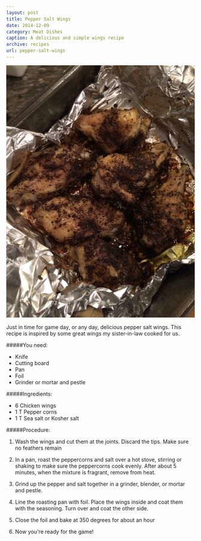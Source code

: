 ```yaml
---
layout: post
title: Pepper Salt Wings
date: 2014-12-09
category: Meat Dishes
caption: A delicious and simple wings recipe
archive: recipes
url: pepper-salt-wings
---
```

<img src="/img/wings.jpg">

Just in time for game day, or any day, delicious pepper salt wings. This recipe is inspired by some great wings my sister-in-law cooked for us.

#####You need:

* Knife
* Cutting board
* Pan
* Foil
* Grinder or mortar and pestle

#####Ingredients:

* 6 Chicken wings
* 1 T Pepper corns
* 1 T Sea salt or Kosher salt

#####Procedure:

1. Wash the wings and cut them at the joints. Discard the tips. Make sure no feathers remain 

2. In a pan, roast the peppercorns and salt over a hot stove, stirring or shaking to make sure the peppercorns cook evenly. After about 5 minutes, when the mixture is fragrant, remove from heat.

3. Grind up the pepper and salt together in a grinder, blender, or mortar and pestle.

4. Line the roasting pan with foil. Place the wings inside and coat them with the seasoning. Turn over and coat the other side.

5. Close the foil and bake at 350 degrees for about an hour

6. Now you're ready for the game!